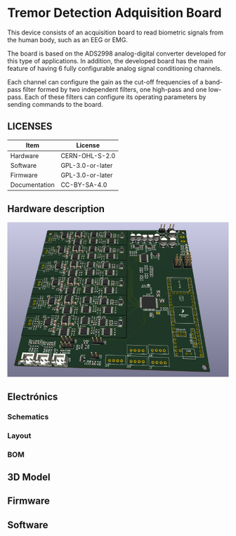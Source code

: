 # Tremor Detection Adquisition Board

This device consists of an acquisition board to read biometric signals from the human body, such as an EEG or EMG.

The board is based on the ADS2998 analog-digital converter developed for this type of applications. In addition, the developed board has the main feature of having 6 fully configurable analog signal conditioning channels.

Each channel can configure the gain as the cut-off frequencies of a band-pass filter formed by two independent filters, one high-pass and one low-pass. Each of these filters can configure its operating parameters by sending commands to the board.


## LICENSES


| Item     | License 	|
|----------|------------|
| Hardware | CERN-OHL-S-2.0 |
| Software | GPL-3.0-or-later|
| Firmware | GPL-3.0-or-later|
| Documentation | CC-BY-SA-4.0|




## Hardware description

![pcb of TDAB ](https://github.com/iowlabs/TDAB/blob/main/electronics/EEG_board/EEG_board/output_files/tdab.png)

## Electrónics



### Schematics

### Layout

### BOM

## 3D Model

## Firmware

## Software
